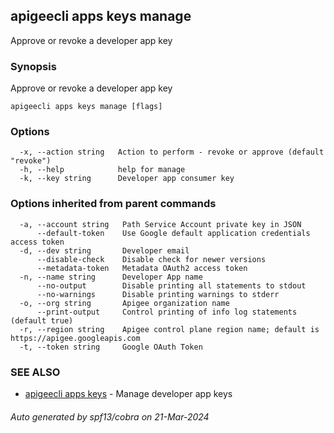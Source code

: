 ## apigeecli apps keys manage

Approve or revoke a developer app key

### Synopsis

Approve or revoke a developer app key

```
apigeecli apps keys manage [flags]
```

### Options

```
  -x, --action string   Action to perform - revoke or approve (default "revoke")
  -h, --help            help for manage
  -k, --key string      Developer app consumer key
```

### Options inherited from parent commands

```
  -a, --account string   Path Service Account private key in JSON
      --default-token    Use Google default application credentials access token
  -d, --dev string       Developer email
      --disable-check    Disable check for newer versions
      --metadata-token   Metadata OAuth2 access token
  -n, --name string      Developer App name
      --no-output        Disable printing all statements to stdout
      --no-warnings      Disable printing warnings to stderr
  -o, --org string       Apigee organization name
      --print-output     Control printing of info log statements (default true)
  -r, --region string    Apigee control plane region name; default is https://apigee.googleapis.com
  -t, --token string     Google OAuth Token
```

### SEE ALSO

* [apigeecli apps keys](apigeecli_apps_keys.md)	 - Manage developer app keys

###### Auto generated by spf13/cobra on 21-Mar-2024
